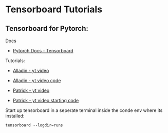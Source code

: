 # Tensorboard Tutorials



## Tensorboard for Pytorch:
Docs
- [Pytorch Docs - Tensorboard](https://pytorch.org/docs/stable/tensorboard.html)


Tutorials:
- [Alladin - yt video](https://www.youtube.com/watch?v=RLqsxWaQdHE)
- [Alladin - yt video code](https://github.com/aladdinpersson/Machine-Learning-Collection/blob/master/ML/Pytorch/Basics/pytorch_tensorboard_.py)

- [Patrick - yt video](https://www.youtube.com/watch?v=VJW9wU-1n18)
- [Patrick - yt video starting code](https://github.com/patrickloeber/pytorchTutorial/blob/master/13_feedforward.py)


Start up tensorboard in a seperate terminal inside the conde env where its installed:
```
tensorboard --logdir=runs 
```






